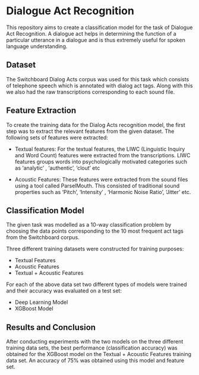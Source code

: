 # Dialogue Act Recognition 


This repository aims to create a classification model for the task of Dialogue Act Recognition. A dialogue act helps in determining the function of a particular utterance in a dialogue and is thus extremely useful for spoken language understanding. 


## Dataset

The Switchboard Dialog Acts corpus was used for this task which consists of telephone speech which is annotated with dialog act tags. Along with this we also had the raw transcriptions corresponding to each sound file. 

## Feature Extraction 

To create the training data for the Dialog Acts recognition model, the first step was to extract the relevant features from the given dataset. The following sets of features were extracted:

* Textual features: For the textual features, the LIWC (Linguistic Inquiry and Word Count) features were extracted from the transcriptions. LIWC features groups words into psychologically motivated categories  such as ‘analytic’ , ‘authentic’, ‘clout’ etc

* Acoustic Features: These features were extracted from the sound files using a tool called ParselMouth. This consisted of traditional sound properties such as ‘Pitch’, ‘Intensity’ , ‘Harmonic Noise Ratio’, ‘Jitter’ etc. 


## Classification Model 

The given task was modelled as a 10-way classification problem by choosing the data points corresponding to the 10 most frequent act tags from the Switchboard corpus. 

Three different training datasets were constructed for training purposes:

* Textual Features
* Acoustic Features
* Textual + Acoustic Features 

For each of the above data set two different types of  models were trained and their accuracy was evaluated on a test set:

* Deep Learning Model
* XGBoost Model 


## Results and Conclusion

After conducting experiments with the two models on the three different training data sets, the best performance (classification accuracy) was obtained for the XGBoost model on the Textual + Acoustic Features training data set. An accuracy of 75\% was obtained using this model and feature set. 



